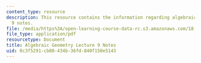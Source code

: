 ```yaml
---
content_type: resource
description: This resource contains the information regarding algebraic geometry lecture
  9 notes.
file: /media/https%3A/open-learning-course-data-rc.s3.amazonaws.com/18-725-algebraic-geometry-fall-2015/0c3f5291cb00434b36fd840f150e5143_MIT18_725F15_lec09.pdf
file_type: application/pdf
resourcetype: Document
title: Algebraic Geometry Lecture 9 Notes
uid: 0c3f5291-cb00-434b-36fd-840f150e5143
---
```

